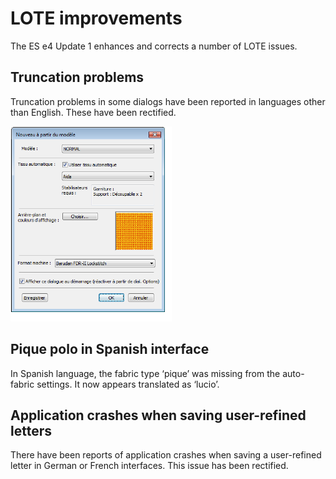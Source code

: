 # LOTE improvements

The ES e4 Update 1 enhances and corrects a number of LOTE issues.

## Truncation problems

Truncation problems in some dialogs have been reported in languages other than English. These have been rectified.

![FrenchDialog.png](assets/FrenchDialog.png)

## Pique polo in Spanish interface

In Spanish language, the fabric type ‘pique’ was missing from the auto-fabric settings. It now appears translated as ‘lucio’.

## Application crashes when saving user-refined letters

There have been reports of application crashes when saving a user-refined letter in German or French interfaces. This issue has been rectified.
